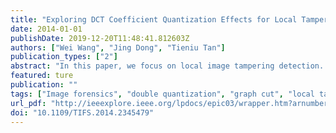 ```yaml
---
title: "Exploring DCT Coefficient Quantization Effects for Local Tampering Detection"
date: 2014-01-01
publishDate: 2019-12-20T11:48:41.812603Z
authors: ["Wei Wang", "Jing Dong", "Tieniu Tan"]
publication_types: ["2"]
abstract: "In this paper, we focus on local image tampering detection. For a JPEG image, the probability distributions of its DCT coefficients will be disturbed by tampering operation. The tampered region and the unchanged region have different distributions, which is an important clue for locating tampering. Based on the assumption of Laplacian distribution of unquantized ac DCT coefficients, these two distributions as well as the size of tampered region can be estimated so that the probability of each DCT block being tampered is obtained. More accurate localization results could be got when we consider the prior knowledge of common tampered regions. We also design three kinds of features that can distinguish truly tampered regions from the false ones to reduce false alarm. For a tampered image which is saved in lossless compressed format, we also propose the specialized approach, which employs the quantization noise of high-frequency DCT coefficient, to improve the tampering localization performance. Extensive experiments on large scale databases prove the effectiveness of our proposed method and demonstrate that our method is suitable for locating tampered regions with different scales."
featured: ture
publication: ""
tags: ["Image forensics", "double quantization", "graph cut", "local tampering detection"]
url_pdf: "http://ieeexplore.ieee.org/lpdocs/epic03/wrapper.htm?arnumber=6871380"
doi: "10.1109/TIFS.2014.2345479"
---
```


